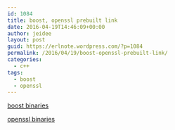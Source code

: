 ```yaml
---
id: 1084
title: boost, openssl prebuilt link
date: 2016-04-19T14:46:09+00:00
author: jeidee
layout: post
guid: https://erlnote.wordpress.com/?p=1084
permalink: /2016/04/19/boost-openssl-prebuilt-link/
categories:
  - c++
tags:
  - boost
  - openssl
---
```

[boost binaries](https://sourceforge.net/projects/boost/files/boost-binaries/)
  
[openssl binaries](http://www.npcglib.org/~stathis/blog/precompiled-openssl/)
